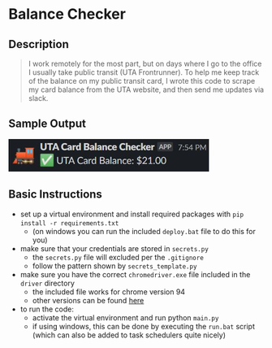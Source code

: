 # Balance Checker

## Description
> I work remotely for the most part, but on days where I go to the office I usually take public transit (UTA Frontrunner). 
To help me keep track of the balance on my public transit card, I wrote this code to scrape my card balance from 
the UTA website, and then send me updates via slack.

## Sample Output
![example](img/message_example.jpg) 

## Basic Instructions
- set up a virtual environment and install required packages with `pip install -r requirements.txt`
    - (on windows you can run the included `deploy.bat` file to do this for you)
- make sure that your credentials are stored in `secrets.py` 
    - the `secrets.py` file will excluded per the `.gitignore`
    - follow the pattern shown by `secrets_template.py`
- make sure you have the correct `chromedriver.exe` file included in the `driver` directory
    - the included file works for chrome version 94
    - other versions can be found [here](https://chromedriver.chromium.org/downloads)
- to run the code:
    - activate the virtual environment and run python `main.py`
    - if using windows, this can be done by executing the `run.bat` script (which can also be added to task schedulers quite nicely)
